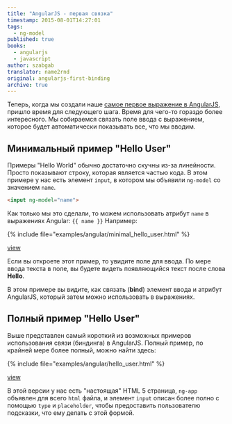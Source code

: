 ```yaml
---
title: "AngularJS - первая связка"
timestamp: 2015-08-01T14:27:01
tags:
  - ng-model
published: true
books:
  - angularjs
  - javascript
author: szabgab
translator: name2rnd
original: angularjs-first-binding
archive: true
---
```



Теперь, когда мы создали наше [самое первое выражение в AngularJS](/getting-started-with-angularjs),
пришло время для следующего шага. Время для чего-то гораздо более интересного. Мы собираемся
связать поле ввода с выражением, которое будет автоматически показывать все, что мы вводим.


## Минимальный пример "Hello User"

Примеры "Hello World" обычно достаточно скучны из-за линейности. Просто показывают строку, которая является частью кода.
В этом примере у нас есть элемент `input`, в котором мы объявили `ng-model` со значением `name`.

```html
<input ng-model="name">
```

Как только мы это сделали, то можем использовать атрибут `name` в выражениях Angular: `{{ name }}`
Например:

{% include file="examples/angular/minimal_hello_user.html" %}

[view](examples/angular/minimal_hello_user.html)

Если вы откроете этот пример, то увидите поле для ввода. По мере ввода текста в поле,
вы будете видеть появляющийся текст после слова <b>Hello</b>.

В этом примере вы видите, как связать (<b>bind</b>) элемент ввода и атрибут AngularJS,
который затем можно использовать в выражениях.

## Полный пример "Hello User"

Выше представлен самый короткий из возможных примеров использования связи (биндинга) в AngularJS.
Полный пример, по крайней мере более полный, можно найти здесь:

{% include file="examples/angular/hello_user.html" %}

[view](examples/angular/hello_user.html)

В этой версии у нас есть "настоящая" HTML 5 страница, `ng-app` объявлен для всего `html` файла, и элемент `input`
описан более полно с помощью `type` и `placeholder`, чтобы предоставить пользователю подсказки, что ему делать
с этой формой.
